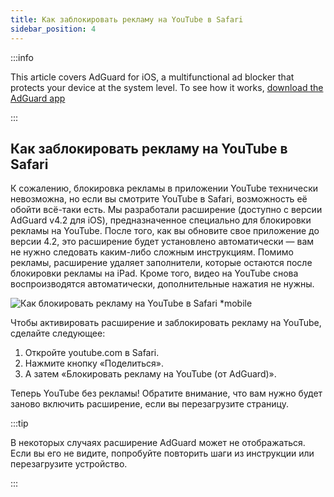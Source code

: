 ```yaml
---
title: Как заблокировать рекламу на YouTube в Safari
sidebar_position: 4
---
```


:::info

This article covers AdGuard for iOS, a multifunctional ad blocker that protects your device at the system level. To see how it works, [download the AdGuard app](https://adguard.com/download.html?auto=true)

:::

## Как заблокировать рекламу на YouTube в Safari

К сожалению, блокировка рекламы в приложении YouTube технически невозможна, но если вы смотрите YouTube в Safari, возможность её обойти всё-таки есть. Мы разработали расширение (доступно с версии AdGuard v4.2 для iOS), предназначенное специально для блокировки рекламы на YouTube. После того, как вы обновите свое приложение до версии 4.2, это расширение будет установлено автоматически — вам не нужно следовать каким-либо сложным инструкциям. Помимо рекламы, расширение удаляет заполнители, которые остаются после блокировки рекламы на iPad. Кроме того, видео на YouTube снова воспроизводятся автоматически, дополнительные нажатия не нужны.

![Как блокировать рекламу на YouTube в Safari *mobile](https://cdn.adtidy.org/public/Adguard/Blog/ios_safari_extension.png)

Чтобы активировать расширение и заблокировать рекламу на YouTube, сделайте следующее:

1. Откройте youtube.com в Safari.
2. Нажмите кнопку «Поделиться».
3. А затем «Блокировать рекламу на YouTube (от AdGuard)».

Теперь YouTube без рекламы! Обратите внимание, что вам нужно будет заново включить расширение, если вы перезагрузите страницу.

:::tip

В некоторых случаях расширение AdGuard может не отображаться. Если вы его не видите, попробуйте повторить шаги из инструкции или перезагрузите устройство.

:::
